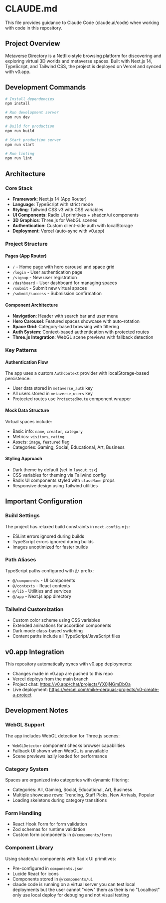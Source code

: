 # CLAUDE.md

This file provides guidance to Claude Code (claude.ai/code) when working with code in this repository.

## Project Overview

Metaverse Directory is a Netflix-style browsing platform for discovering and exploring virtual 3D worlds and metaverse spaces. Built with Next.js 14, TypeScript, and Tailwind CSS, the project is deployed on Vercel and synced with v0.app.

## Development Commands

```bash
# Install dependencies
npm install

# Run development server
npm run dev

# Build for production
npm run build

# Start production server
npm run start

# Run linting
npm run lint
```

## Architecture

### Core Stack
- **Framework**: Next.js 14 (App Router)
- **Language**: TypeScript with strict mode
- **Styling**: Tailwind CSS v3 with CSS variables
- **UI Components**: Radix UI primitives + shadcn/ui components
- **3D Graphics**: Three.js for WebGL scenes
- **Authentication**: Custom client-side auth with localStorage
- **Deployment**: Vercel (auto-sync with v0.app)

### Project Structure

#### Pages (App Router)
- `/` - Home page with hero carousel and space grid
- `/login` - User authentication page
- `/signup` - New user registration
- `/dashboard` - User dashboard for managing spaces
- `/submit` - Submit new virtual spaces
- `/submit/success` - Submission confirmation

#### Component Architecture
- **Navigation**: Header with search bar and user menu
- **Hero Carousel**: Featured spaces showcase with auto-rotation
- **Space Grid**: Category-based browsing with filtering
- **Auth System**: Context-based authentication with protected routes
- **Three.js Integration**: WebGL scene previews with fallback detection

### Key Patterns

#### Authentication Flow
The app uses a custom `AuthContext` provider with localStorage-based persistence:
- User data stored in `metaverse_auth` key
- All users stored in `metaverse_users` key
- Protected routes use `ProtectedRoute` component wrapper

#### Mock Data Structure
Virtual spaces include:
- Basic info: `name`, `creator`, `category`
- Metrics: `visitors`, `rating`
- Assets: `image`, `featured` flag
- Categories: Gaming, Social, Educational, Art, Business

#### Styling Approach
- Dark theme by default (set in `layout.tsx`)
- CSS variables for theming via Tailwind config
- Radix UI components styled with `className` props
- Responsive design using Tailwind utilities

## Important Configuration

### Build Settings
The project has relaxed build constraints in `next.config.mjs`:
- ESLint errors ignored during builds
- TypeScript errors ignored during builds
- Images unoptimized for faster builds

### Path Aliases
TypeScript paths configured with `@/` prefix:
- `@/components` - UI components
- `@/contexts` - React contexts
- `@/lib` - Utilities and services
- `@/app` - Next.js app directory

### Tailwind Customization
- Custom color scheme using CSS variables
- Extended animations for accordion components
- Dark mode class-based switching
- Content paths include all TypeScript/JavaScript files

## v0.app Integration

This repository automatically syncs with v0.app deployments:
- Changes made in v0.app are pushed to this repo
- Vercel deploys from the main branch
- Project chat: https://v0.app/chat/projects/YX0jNGmDbOa
- Live deployment: https://vercel.com/mike-cerquas-projects/v0-create-a-project

## Development Notes

### WebGL Support
The app includes WebGL detection for Three.js scenes:
- `WebGLDetector` component checks browser capabilities
- Fallback UI shown when WebGL is unavailable
- Scene previews lazily loaded for performance

### Category System
Spaces are organized into categories with dynamic filtering:
- Categories: All, Gaming, Social, Educational, Art, Business
- Multiple showcase rows: Trending, Staff Picks, New Arrivals, Popular
- Loading skeletons during category transitions

### Form Handling
- React Hook Form for form validation
- Zod schemas for runtime validation
- Custom form components in `@/components/forms`

### Component Library
Using shadcn/ui components with Radix UI primitives:
- Pre-configured in `components.json`
- Lucide React for icons
- Components stored in `@/components/ui`
- claude code is running on a virtual server you can test local deployments but the user cannot "view" them as their is no "Localhost" only use local deploy for debuging and not visual testing